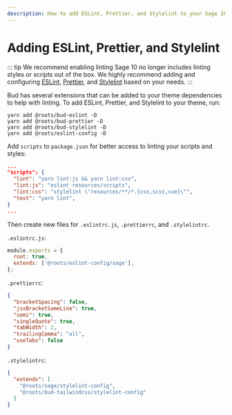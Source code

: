 ```yaml
---
description: How to add ESLint, Prettier, and Stylelint to your Sage 10 theme.
---
```


# Adding ESLint, Prettier, and Stylelint

::: tip We recommend enabling linting
Sage 10 no longer includes linting styles or scripts out of the box. We highly recommend adding and configuring [ESLint](https://eslint.org/), [Prettier](https://prettier.io/), and [Stylelint](https://stylelint.io/) based on your needs.
:::

Bud has several extensions that can be added to your theme dependencies to help with linting. To add ESLint, Prettier, and Stylelint to your theme, run:

```
yarn add @roots/bud-eslint -D
yarn add @roots/bud-prettier -D 
yarn add @roots/bud-stylelint -D
yarn add @roots/eslint-config -D
```

Add `scripts` to `package.json` for better access to linting your scripts and styles:

```json
...
"scripts": {
  "lint": "yarn lint:js && yarn lint:css",
  "lint:js": "eslint resources/scripts",
  "lint:css": "stylelint \"resources/**/*.{css,scss,vue}\"",
  "test": "yarn lint",
}
...
```

Then create new files for `.eslintrc.js`, `.prettierrc`, and `.stylelintrc`.

`.eslintrc.js`:

```javascript
module.exports = {
  root: true,
  extends: ['@roots/eslint-config/sage'],
};
```

`.prettierrc`:

```json
{
  "bracketSpacing": false,
  "jsxBracketSameLine": true,
  "semi": true,
  "singleQuote": true,
  "tabWidth": 2,
  "trailingComma": "all",
  "useTabs": false
}
```

`.stylelintrc`:

```json
{
  "extends": [
    "@roots/sage/stylelint-config",
    "@roots/bud-tailwindcss/stylelint-config"
  ]
}
```
